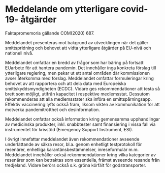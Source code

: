 # Meddelande om ytterligare covid-19- åtgärder

Faktapromemoria gällande COM(2020) 687.

Meddelandet presenteras mot bakgrund av utvecklingen när det gäller
smittspridning och behovet att vidta ytterligare åtgärder på EU-nivå och
nationell nivå.

Meddelandet omfattar en bredd av frågor som har bäring på fortsatt EUarbete för att hantera pandemin. Det innehåller inga konkreta förslag till ytterligare reglering, men pekar ut ett antal områden där kommissionen avser återkomma med förslag. Meddelandet omfattar formuleringar kring behovet av att rapportera och att dela data med Europeiska smittskyddsmyndigheten (ECDC). Vidare ges rekommendationer att testa så brett som möjligt, utifrån kapacitet i respektive medlemsstat. Dessutom rekommenderas att alla medlemsstater ska införa en smittspårningsapp. Effektiv vaccinering lyfts också fram, liksom vikten av kommunikation för att motverka pandemitrötthet och desinformation.

Meddelandet omfattar också information kring gemensamma upphandlingar av medicinska produkter, inkl. snabbtester samt finansiering i vissa fall via instrumentet för krisstöd (Emergency Support Instrument, ESI).

I övrigt innefattar meddelandet även rekommendationer avseende
underlättande av säkra resor, bl.a. genom enhetligt testprotokoll för
resenärer, enhetliga karantänsbestämmelser, inreseformulär m.m.
Meddelandet innehåller också rekommendationer kring vilka kategorier av resenärer som kan betraktas som essentiella, främst avseende resande från tredjeland. Vidare berörs också s.k. gröna körfält för godstransporter.
